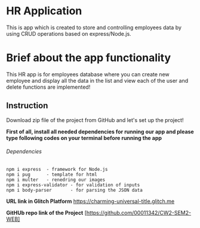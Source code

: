 # HR Application 

This is app which is created to store  and controlling  employees data by using CRUD operations based on express/Node.js.

# Brief about the app functionality

This HR app is for employees database where you can create new employee and display all the data in the list and view each of the user and delete functions are implemented!

## Instruction

Download zip file of the project from GitHub and let's set up the project!

 **First of all, install all needed dependencies for running our app and please type following codes on your terminal before running the app**
    
###### Dependencies

    npm i express  - framework for Node.js
    npm i pug      - template for html
    npm i multer   - renedring our images 
    npm i express-validator - for validation of inputs 
    npm i body-parser       - for parsing the JSON data 




**URL link in Glitch Platform**
https://charming-universal-title.glitch.me




**GitHUb repo link of the Project**
[https://github.com/00011342/CW2-SEM2-WEB]

